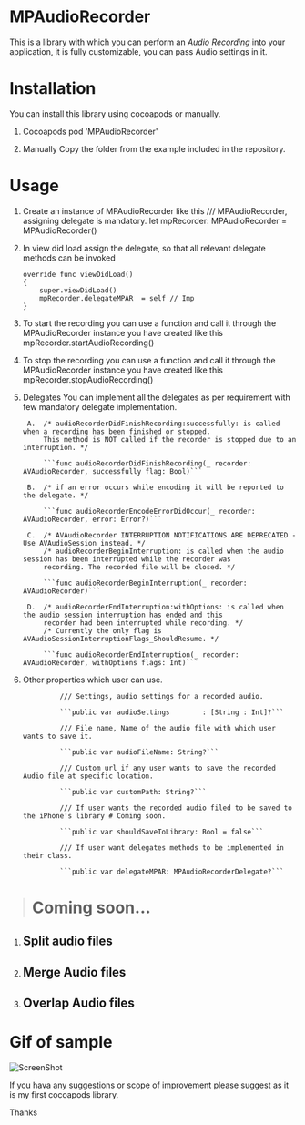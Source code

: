 # MPAudioRecorder
This is a library with which you can perform an *Audio Recording* into your application, it is fully customizable, you can pass Audio settings in it.

# Installation
You can install this library using cocoapods or manually.

1. Cocoapods
pod 'MPAudioRecorder'

2. Manually
Copy the <MPAudioRecorder> folder from the example included in the repository.

# Usage
1. Create an instance of MPAudioRecorder like this
    /// MPAudioRecorder, assigning delegate is mandatory.
    let mpRecorder: MPAudioRecorder = MPAudioRecorder()
    
2. In view did load assign the delegate, so that all relevant delegate methods can be invoked

    ```
    override func viewDidLoad()
    {
        super.viewDidLoad()
        mpRecorder.delegateMPAR  = self // Imp
    }
    ```
3. To start the recording you can use a function and call it through the MPAudioRecorder instance you have created like this
    mpRecorder.startAudioRecording()


4. To stop the recording you can use a function and call it through the MPAudioRecorder instance you have created like this
    mpRecorder.stopAudioRecording()

5. Delegates
        You can implement all the delegates as per requirement with few mandatory delegate implementation.

        A.  /* audioRecorderDidFinishRecording:successfully: is called when a recording has been finished or stopped.
            This method is NOT called if the recorder is stopped due to an interruption. */
            
            ```func audioRecorderDidFinishRecording(_ recorder: AVAudioRecorder, successfully flag: Bool)```
            
        B.  /* if an error occurs while encoding it will be reported to the delegate. */
            
            ```func audioRecorderEncodeErrorDidOccur(_ recorder: AVAudioRecorder, error: Error?)```
            
        C.  /* AVAudioRecorder INTERRUPTION NOTIFICATIONS ARE DEPRECATED - Use AVAudioSession instead. */
            /* audioRecorderBeginInterruption: is called when the audio session has been interrupted while the recorder was
            recording. The recorded file will be closed. */
            
            ```func audioRecorderBeginInterruption(_ recorder: AVAudioRecorder)```
            
        D.  /* audioRecorderEndInterruption:withOptions: is called when the audio session interruption has ended and this
            recorder had been interrupted while recording. */
            /* Currently the only flag is AVAudioSessionInterruptionFlags_ShouldResume. */
            
            ```func audioRecorderEndInterruption(_ recorder: AVAudioRecorder, withOptions flags: Int)```
            

6. Other properties which user can use.

                /// Settings, audio settings for a recorded audio.
                
                ```public var audioSettings        : [String : Int]?```
    
                /// File name, Name of the audio file with which user wants to save it.
                
                ```public var audioFileName: String?```
    
                /// Custom url if any user wants to save the recorded Audio file at specific location.
                
                ```public var customPath: String?```
    
                /// If user wants the recorded audio filed to be saved to the iPhone's library # Coming soon.
                
                ```public var shouldSaveToLibrary: Bool = false```
    
                /// If user want delegates methods to be implemented in their class.
                
                ```public var delegateMPAR: MPAudioRecorderDelegate?```



 >  # Coming soon...
 1. ## Split audio files
 2. ## Merge Audio files
 3. ## Overlap Audio files

 # Gif of sample
 ![ScreenShot](https://raw.githubusercontent.com/manish-1988/MPAudioRecorder/master/MPAudioRecorder_Sample.gif)
 
If you hava any suggestions or scope of improvement please suggest as it is my first cocoapods library.

Thanks


            
            
